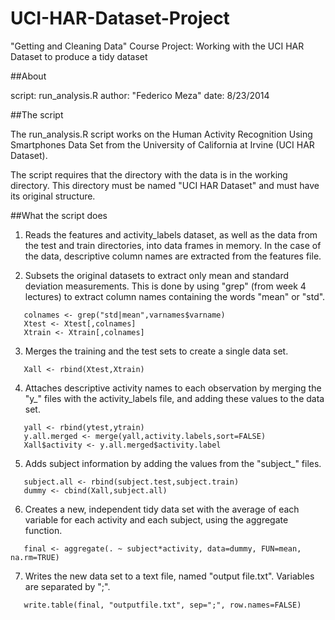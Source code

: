 UCI-HAR-Dataset-Project
=======================

"Getting and Cleaning Data" Course Project: Working with the UCI HAR Dataset to produce a tidy dataset

##About

script: run_analysis.R
author: "Federico Meza"
date: 8/23/2014

##The script

The run_analysis.R script works on the Human Activity Recognition Using Smartphones Data Set from the University of California at Irvine (UCI HAR Dataset).

The script requires that the directory with the data is in the working directory.
This directory must be named "UCI HAR Dataset" and must have its original structure.

##What the script does

1. Reads the features and activity_labels dataset, as well as the data from the test and train directories, into data frames in memory. In the case of the data, descriptive column names are extracted from the features file.

2. Subsets the original datasets to extract only mean and standard deviation measurements. This is done by using "grep" (from week 4 lectures) to extract column names containing the words "mean" or "std".
```
   colnames <- grep("std|mean",varnames$varname)
   Xtest <- Xtest[,colnames]
   Xtrain <- Xtrain[,colnames]
```

3. Merges the training and the test sets to create a single data set.
```
   Xall <- rbind(Xtest,Xtrain)
```

4. Attaches descriptive activity names to each observation by merging the "y_" files with the activity_labels file, and adding these values to the data set.
```
   yall <- rbind(ytest,ytrain)
   y.all.merged <- merge(yall,activity.labels,sort=FALSE)
   Xall$activity <- y.all.merged$activity.label
```

5. Adds subject information by adding the values from the "subject_" files.
```
   subject.all <- rbind(subject.test,subject.train)
   dummy <- cbind(Xall,subject.all)
```

6. Creates a new, independent tidy data set with the average of each variable for each activity and each subject, using the aggregate function.
```
   final <- aggregate(. ~ subject*activity, data=dummy, FUN=mean, na.rm=TRUE)
```

7. Writes the new data set to a text file, named "output file.txt". Variables are separated by ";".
```
   write.table(final, "outputfile.txt", sep=";", row.names=FALSE)
```
